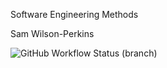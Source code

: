 Software Engineering Methods

Sam Wilson-Perkins

![GitHub Workflow Status (branch)](https://img.shields.io/github/actions/workflow/status/<09wilsam01>/<sem>/<main>.yml?branch=<master>)
